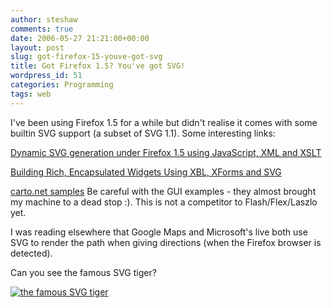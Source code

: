 ```yaml
---
author: steshaw
comments: true
date: 2006-05-27 21:21:00+00:00
layout: post
slug: got-firefox-15-youve-got-svg
title: Got Firefox 1.5? You've got SVG!
wordpress_id: 51
categories: Programming
tags: web
---
```


I've been using Firefox 1.5 for a while but didn't realise it comes with
some builtin SVG support (a subset of SVG 1.1). Some interesting links:

[Dynamic SVG generation under Firefox 1.5 using JavaScript, XML and
XSLT](http://xtech06.usefulinc.com/schedule/paper/25)

[Building Rich, Encapsulated Widgets Using XBL, XForms and
SVG](http://xtech06.usefulinc.com/schedule/paper/137)

[carto.net samples](http://www.carto.net/papers/svg/samples/) Be careful
with the GUI examples - they almost brought my machine to a dead stop :).
This is not a competitor to Flash/Flex/Laszlo yet.

I was reading elsewhere that Google Maps and Microsoft's live both use SVG
to render the path when giving directions (when the Firefox browser is
detected).

Can you see the famous SVG tiger?

[![the famous SVG tiger](http://upload.wikimedia.org/wikipedia/commons/f/fd/Ghostscript_Tiger.svg)](http://upload.wikimedia.org/wikipedia/commons/f/fd/Ghostscript_Tiger.svg)

